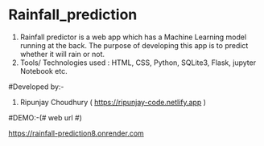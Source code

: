 # Rainfall_prediction

1. Rainfall predictor is a web app which has a Machine Learning model running at the back. The purpose of developing this app is to predict whether it will rain or not. 
2. Tools/ Technologies used : HTML, CSS, Python, SQLite3, Flask, jupyter Notebook etc.

#Developed by:-
1. Ripunjay Choudhury ( https://ripunjay-code.netlify.app )

#DEMO:-(# web url #)

  https://rainfall-prediction8.onrender.com
